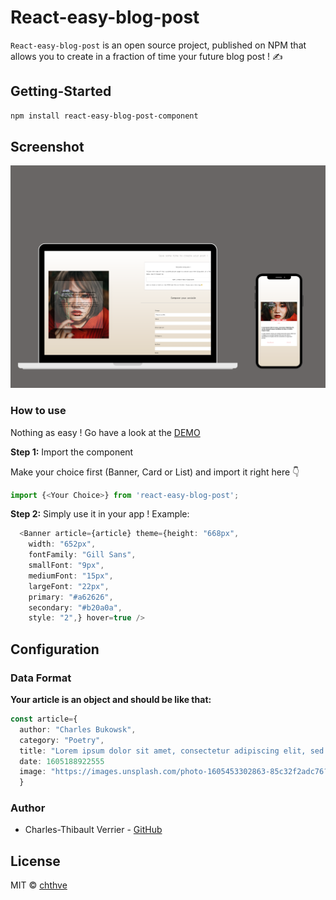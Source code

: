 # React-easy-blog-post

`React-easy-blog-post` is an open source project, published on NPM that allows you to create in a fraction of time your future blog post ! ✍️

## Getting-Started

```bash
npm install react-easy-blog-post-component
```

## Screenshot

<div align="center">
  <img width="600px" src="example/public/screenshot.png"/>
</div>

### How to use

Nothing as easy ! Go have a look at the [DEMO](https://chthve.github.io/react-easy-blog-post/)

**Step 1:** Import the component

Make your choice first (Banner, Card or List) and import it right here 👇

```js
import {<Your Choice>} from 'react-easy-blog-post';
```

**Step 2:** Simply use it in your app ! Example:

```typescript jsx
  <Banner article={article} theme={height: "668px",
    width: "652px",
    fontFamily: "Gill Sans",
    smallFont: "9px",
    mediumFont: "15px",
    largeFont: "22px",
    primary: "#a62626",
    secondary: "#b20a0a",
    style: "2",} hover=true />
```

## Configuration

### Data Format

**Your article is an object and should be like that:**

```typescript jsx
const article={
  author: "Charles Bukowsk",
  category: "Poetry",
  title: "Lorem ipsum dolor sit amet, consectetur adipiscing elit, sed do eiusmod tempor incididunt ut labore et dolore magna aliqua. description: Ut enim ad minim veniam, quis nostrud exercitation ullamco laboris nisi ut aliquip ex ea commodo consequat. Duis aute irure dolor in reprehenderit in voluptate velit esse cillum dolore eu fugiat nulla pariatur.",
  date: 1605188922555
  image: "https://images.unsplash.com/photo-1605453302863-85c32f2adc76?ixlib=rb-1.2.1&ixid=eyJhcHBfaWQiOjEyMDd9&auto=format&fit=crop&w=800&q=60"
  }
```

### Author

- Charles-Thibault Verrier - [GitHub](https://github.com/chthve)

## License

MIT © [chthve](https://github.com/chthve)

